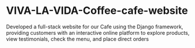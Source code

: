 # VIVA-LA-VIDA-Coffee-cafe-website
Developed a full-stack website for our Cafe using the Django framework, providing customers with an interactive online platform to explore products, view testimonials, check the menu, and place direct orders
